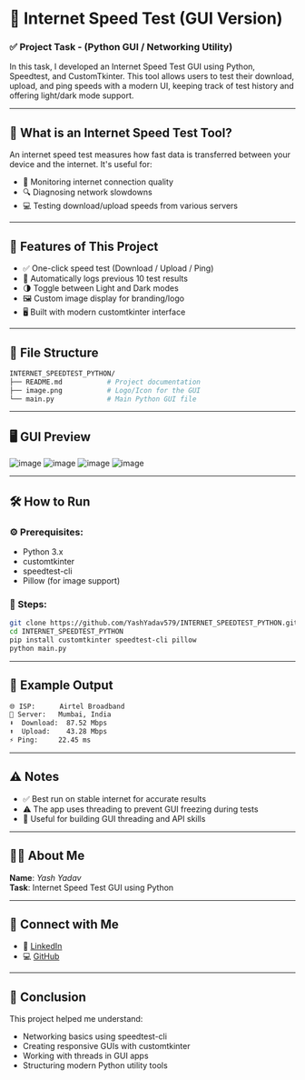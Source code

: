 # 🚀 Internet Speed Test (GUI Version)

### ✅ Project Task - (Python GUI / Networking Utility)

In this task, I developed an Internet Speed Test GUI using Python, Speedtest, and CustomTkinter.
This tool allows users to test their download, upload, and ping speeds with a modern UI, keeping track of test history and offering light/dark mode support.

---

## 🧠 What is an Internet Speed Test Tool?

An internet speed test measures how fast data is transferred between your device and the internet. It's useful for:
 - 📶 Monitoring internet connection quality
 - 🔍 Diagnosing network slowdowns
 - 💻 Testing download/upload speeds from various servers

---

## 🎯 Features of This Project

- ✅ One-click speed test (Download / Upload / Ping) 
- 📜 Automatically logs previous 10 test results 
- 🌗 Toggle between Light and Dark modes 
- 🖼️ Custom image display for branding/logo
- 🖥️ Built with modern customtkinter interface

---

## 📂 File Structure

```bash
INTERNET_SPEEDTEST_PYTHON/
├── README.md           # Project documentation    
├── image.png           # Logo/Icon for the GUI
└── main.py             # Main Python GUI file
```

---

## 🖥️ GUI Preview

![image](https://github.com/user-attachments/assets/b7d8fbb6-36e4-4c63-bd04-7b98d1667452)
![image](https://github.com/user-attachments/assets/4d92b58e-1f17-40bc-abfa-233ef51a4214)
![image](https://github.com/user-attachments/assets/8d700aa8-4adc-4f2e-9fc4-84db5c2e7e98)
![image](https://github.com/user-attachments/assets/9fa4bff6-d133-46a3-8448-efbf31eda838)

---


## 🛠️ How to Run

### ⚙️ Prerequisites:
- Python 3.x
- customtkinter
- speedtest-cli
- Pillow (for image support)

### 🧪 Steps:
```bash
git clone https://github.com/YashYadav579/INTERNET_SPEEDTEST_PYTHON.git
cd INTERNET_SPEEDTEST_PYTHON
pip install customtkinter speedtest-cli pillow
python main.py
```

---

## 🧪 Example Output

```bash
🌐 ISP:      Airtel Broadband  
📍 Server:   Mumbai, India  
⬇  Download:  87.52 Mbps  
⬆  Upload:    43.28 Mbps  
⚡ Ping:     22.45 ms  

```

---

## ⚠️ Notes

 - ✅ Best run on stable internet for accurate results
 - ⚠️ The app uses threading to prevent GUI freezing during tests
 - 🧠 Useful for building GUI threading and API skills

---

## 🙋‍♂️ About Me

**Name**: _Yash Yadav_  
**Task**: Internet Speed Test GUI using Python   

---

## 🔗 Connect with Me

- 💼 [LinkedIn](https://www.linkedin.com/in/yashyadav-5790abc/)
- 💻 [GitHub](https://github.com/YashYadav579)

---

## 🏁 Conclusion

This project helped me understand:
 - Networking basics using speedtest-cli
 - Creating responsive GUIs with customtkinter
 - Working with threads in GUI apps
 - Structuring modern Python utility tools

